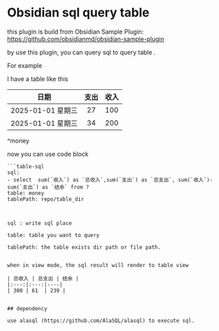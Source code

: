 # Obsidian sql query table

this plugin is build from Obsidian Sample Plugin: https://github.com/obsidianmd/obsidian-sample-plugin

by use this plugin, you can query sql to query table . 

For example

I have a table like this

|       日期        | 支出 | 收入 |
|:-----------------:|:----:| ---- |
| 2025-01-01 星期三 |  27  | 100  |
| 2025-01-01 星期三 |  34  | 200  |

^money


now you can use code block 

```
```table-sql
sql: 
- select  sum(`收入`) as `总收入`,sum(`支出`) as `总支出`, sum(`收入`)- sum(`支出`) as `结余` from ?
table: money
tablePath: repo/table_dir
```
```


sql : write sql place

table: table you want to query

tablePath: the table exists dir path or file path. 


when in view mode, the sql result will render to table view

| 总收入 | 总支出 | 结余 |
|:---:|:---:|----|
| 300 | 61  | 239 |


## dependency

use alasql (https://github.com/AlaSQL/alasql) to execute sql.

